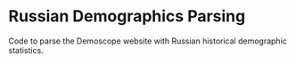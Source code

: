 # Russian Demographics Parsing

Code to parse the Demoscope website with Russian historical demographic statistics.
